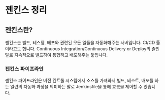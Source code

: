 # 젠킨스 정리

## 젠킨스란?

젠킨스는 빌드, 테스팅, 배포와 관련된 모든 일들을 자동화해주는 서버입니다.
CI/CD 툴이라고도 합니다.
Continuous Integration/Continuous Delivery or Deploy의 줄인말로 지속적으로 빌드하여 통합하고 배포해주는 툴입니다.

### 젠킨스 파이프라인

젠킨스 파이프라인은 버전 컨트롤 시스템에서 소스를 가져와서 빌드, 테스트, 배포를 하는 일련의 자동화 과정을 의미하는 말로
Jenkinsfile을 통해 흐름을 제어할 수 있습니다.
